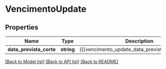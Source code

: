 # VencimentoUpdate

## Properties
Name | Type | Description | Notes
------------ | ------------- | ------------- | -------------
**data_prevista_corte** | **string** | {{{vencimento_update_data_prevista_corte_value}}} | [optional] 

[[Back to Model list]](../README.md#documentation-for-models) [[Back to API list]](../README.md#documentation-for-api-endpoints) [[Back to README]](../README.md)


